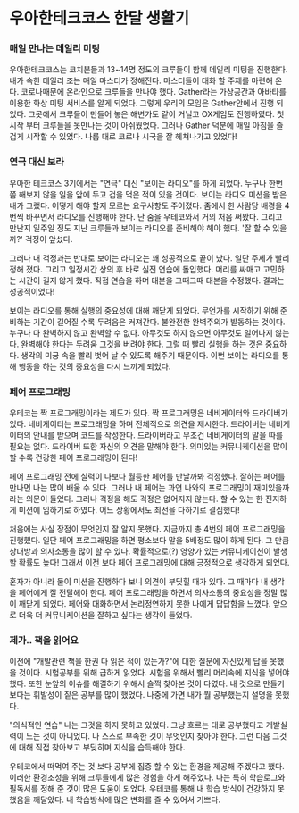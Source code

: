 # 우아한테크코스 한달 생활기

### 매일 만나는 데일리 미팅

우아한테크코스는 코치분들과 13~14명 정도의 크루들이 함께 데일리 미팅을 진행한다. 내가 속한 데일리 조는 매일 마스터가 정해진다. 마스터들이 대화 할 주제를 마련해 온다. 코로나때문에 온라인으로 크루들을 만나야 했다. Gather라는 가상공간과 아바타를 이용한 화상 미팅 서비스를 알게 되었다. 그렇게 우리의 모임은 Gather안에서 진행 되었다. 그곳에서 크루들이 만들어 놓은 해변가도 같이 거닐고 OX게임도 진행하였다. 첫 시작 부터 크루들을 못만나는 것이 아쉬웠었다. 그러나 Gather 덕분에 매일 아침을 즐겁게 시작할 수 있었다. 나름 대로 코로나 시국을 잘 헤쳐나가고 있었다!



### 연극 대신 보라

우아한 테크코스 3기에서는 "연극" 대신 "보이는 라디오"를 하게 되었다. 누구나 한번 쯤 해보지 않을 일을 앞에 두고 겁을 먹은 적이 있을 것이다. 보이는 라디오 미션을 받은 내가 그랬다. 어떻게 해야 할지 모르는 요구사항도 주어졌다. 줌에서 한 사람당 배경을 4번씩 바꾸면서 라디오를 진행해야 한다. 난 줌을 우테코와서 거의 처음 써봤다. 그리고 만난지 일주일 정도 지난 크루들과 보이는 라디오를 준비해야 해야 했다.  '잘 할 수 있을까?' 걱정이 앞섰다. 

그러나 내 걱정과는 반대로 보이는 라디오는 꽤 성공적으로 끝이 났다. 일단 주제가 빨리 정해 졌다. 그리고 일정시간 상의 후 바로 실전 연습에 돌입했다. 머리를 싸매고 고민하는 시간이 길지 않게 했다. 직접 연습을 하며 대본을 그때그때 대본을 수정했다. 결과는 성공적이었다!

보이는 라디오를 통해 실행의 중요성에 대해 깨닫게 되었다. 무언가를 시작하기 위해 준비하는 기간이 길어질 수록 두려움은 커져간다. 불완전한 완벽주의가 발동하는 것이다. 누구나 다 완벽하지 않고 완벽할 수 없다. 아무것도 하지 않으면 아무것도 일어나지 않는다. 완벽해야 한다는 두려움 그것을 버려야 한다. 그럴 때 빨리 실행을 하는 것은 중요하다. 생각의 미궁 속을 빨리 벗어 날 수 있도록 해주기 때문이다. 이번 보이는 라디오를 통해 행동을 하는 것의 중요성을 다시 느끼게 되었다.



### 페어 프로그래밍

우테코는 짝 프로그래밍이라는 제도가 있다. 짝 프로그래밍은 네비게이터와 드라이버가 있다. 네비게이터는 프로그래밍을 하며 전체적으로 의견을 제시한다. 드라이버는 네비게이터의 안내를 받으며 코드를 작성한다. 드라이버라고 무조건 네비게이터의 말을 따를 필요는 없다. 드라이버 또한 자신의 의견을 말해야 한다. 의미있는 커뮤니케이션을 많이 할 수록 건강한 페어 프로그래밍이 된다!

페어 프로그래밍 전에 실력이 나보다 월등한 페어를 만날까봐 걱정했다. 잘하는 페어를 만나면 나는 많이 배울 수 있다. 그러나 내 페어는 과연 나와의 프로그래밍이 재미있을까 라는 의문이 들었다. 그러나 걱정을 해도 걱정은 없어지지 않는다. 할 수 있는 한 진지하게 미션에 임하기로 하였다. 어느 상황에서도 최선을 다하기로 결심했다!

처음에는 사실 장점이 무엇인지 잘 알지 못했다. 지금까지 총 4번의 페어 프로그래밍을 진행했다. 일단 페어 프로그래밍을 하면 평소보다 말을 5배정도 많이 하게 된다. 그 만큼 상대방과 의사소통을 많이 할 수 있다. 확률적으로(?) 영양가 있는 커뮤니케이션이 발생할 확률도 높다! 그래서 이전 보다 페어 프로그래밍에 대해 긍정적으로 생각하게 되었다. 

혼자가 아니라 둘이 미션을 진행하다 보니 의견이 부딪힐 때가 있다. 그 때마다 내 생각을 페어에게 잘 전달해야 한다. 페어 프로그래밍을 하면서 의사소통의 중요성을 정말 많이 깨닫게 되었다. 페어와 대화하면서 논리정연하지 못한 나에게 답답함을 느꼈다. 앞으로 더욱 더 커뮤니케이션을 잘하고 싶다는 생각이 들었다.

### 제가.. 책을 읽어요

이전에 "개발관련 책을 한권 다 읽은 적이 있는가?"에 대한 질문에 자신있게 답을 못했을 것이다. 시험공부를 위해 급하게 읽었다. 시험을 위해서 빨리 머리속에 지식을 넣어야 했다.  또한 눈앞의 이슈를 해결하기 위해서 슬쩍 찾아본 것이 다였다. 내 것으로 만들기 보다는 휘발성이 짙은 공부를 많이 했었다. 나중에 가면 내가 뭘 공부했는지 설명을 못했다.

"의식적인 연습" 나는 그것을 하지 못하고 있었다. 그냥 흐르는 대로 공부했다고 개발실력이 느는 것이 아니었다. 나 스스로 부족한 것이 무엇인지 찾아야 한다. 그런 다음 그것에 대해 직접 찾아보고 부딪히며 지식을 습득해야 한다.

우테코에서 떠먹여 주는 것 보다 공부에 집중 할 수 있는 환경을 제공해 주겠다고 했다. 이러한 환경조성을 위해 크루들에게 많은 경험을 하게 해주었다. 나는 특히 학습로그와 필독서를 정해 준 것이 많은 도움이 되었다. 우테코를 통해 내 학습 방식이 건강하지 못했음을 깨달았다. 내 학습방식에 많은 변화를 줄 수 있어서 기쁘다. 

 